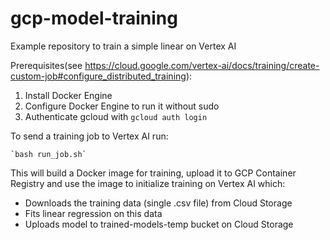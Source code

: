 # gcp-model-training
Example repository to train a simple linear on Vertex AI

Prerequisites(see https://cloud.google.com/vertex-ai/docs/training/create-custom-job#configure_distributed_training):
1. Install Docker Engine
2. Configure Docker Engine to run it without sudo
3. Authenticate gcloud with `gcloud auth login`

To send a training job to Vertex AI run:

    `bash run_job.sh`

This will build a Docker image for training, upload it to GCP Container Registry and use the image to initialize training on Vertex AI which:
 - Downloads the training data (single .csv file) from Cloud Storage
 - Fits linear regression on this data
 - Uploads model to trained-models-temp bucket on Cloud Storage
